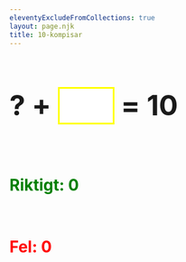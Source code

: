 ```yaml
---
eleventyExcludeFromCollections: true
layout: page.njk
title: 10-kompisar
---
```

<script src="https://ajax.googleapis.com/ajax/libs/jquery/1.4.4/jquery.min.js"></script>

<script>
function newTask() {
    jQuery("#question").text(1 + parseInt(Math.random() * 9));
    jQuery("#answer").val("").focus();
}

jQuery(function () {
    newTask();
    jQuery(this).parent().hide();
    jQuery("#answer").change(function () {
        if (parseInt(jQuery("#question").text()) + parseInt(jQuery(this).val()) == 10) {
            jQuery("#correct").text(parseInt(jQuery("#correct").text()) + 1);
        }
        else {
            jQuery("#wrong").text(parseInt(jQuery("#wrong").text()) + 1);
        }
        newTask();
    });
});
</script>
 
<h1 id="task" style="line-height: 50px; font-size: 50px">
	<span id="question">?</span>
	 + 
	 <input id="answer" style="border: 3px solid Yellow; font-size: 50px; width: 100px" />
	  = 10
</h1>

<p>&nbsp;</p>

<h1 style="color: Green">
    Riktigt: <span id="correct">0</span>
</h1>

<p>&nbsp;</p>

<h1 style="color: Red">
    Fel: <span id="wrong">0</span>
</h1>
